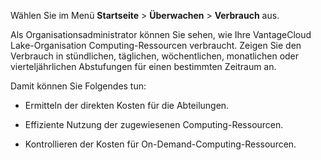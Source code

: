 Wählen Sie im Menü **Startseite** \> **Überwachen** \> **Verbrauch** aus.

Als Organisationsadministrator können Sie sehen, wie Ihre VantageCloud Lake-Organisation Computing-Ressourcen verbraucht. Zeigen Sie den Verbrauch in stündlichen, täglichen, wöchentlichen, monatlichen oder vierteljährlichen Abstufungen für einen bestimmten Zeitraum an.

Damit können Sie Folgendes tun:

-   Ermitteln der direkten Kosten für die Abteilungen.

-   Effiziente Nutzung der zugewiesenen Computing-Ressourcen.

-   Kontrollieren der Kosten für On-Demand-Computing-Ressourcen.
